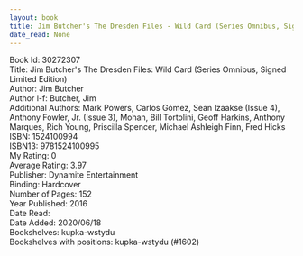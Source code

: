```yaml
---
layout: book
title: Jim Butcher's The Dresden Files - Wild Card (Series Omnibus, Signed Limited Edition)
date_read: None
---
```


Book Id: 30272307<br />
Title: Jim Butcher's The Dresden Files: Wild Card (Series Omnibus, Signed Limited Edition)<br />
Author: Jim Butcher<br />
Author l-f: Butcher, Jim<br />
Additional Authors: Mark Powers, Carlos Gómez, Sean Izaakse (Issue 4), Anthony Fowler, Jr. (Issue 3), Mohan, Bill Tortolini, Geoff Harkins, Anthony Marques, Rich Young, Priscilla Spencer, Michael Ashleigh Finn, Fred Hicks<br />
ISBN: 1524100994<br />
ISBN13: 9781524100995<br />
My Rating: 0<br />
Average Rating: 3.97<br />
Publisher: Dynamite Entertainment<br />
Binding: Hardcover<br />
Number of Pages: 152<br />
Year Published: 2016<br />
Date Read: <br />
Date Added: 2020/06/18<br />
Bookshelves: kupka-wstydu<br />
Bookshelves with positions: kupka-wstydu (#1602)<br />


